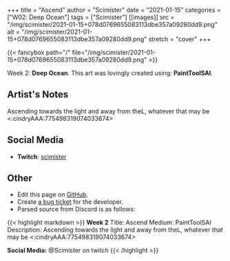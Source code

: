+++
title =       "Ascend"
author =      "Scimister"
date =        "2021-01-15"
categories =  ["W02: Deep Ocean"]
tags =        ["Scimister"]
[[images]]
                      src = "/img/scimister/2021-01-15+078d0769655083113dbe357a09280dd9.png"
                      alt = "/img/scimister/2021-01-15+078d0769655083113dbe357a09280dd9.png"
                      stretch = "cover"
+++


{{< fancybox path="/" file="/img/scimister/2021-01-15+078d0769655083113dbe357a09280dd9.png" >}}


Week 2: **Deep Ocean**. This art was lovingly created using: **PaintToolSAI**.

## Artist's Notes

Ascending towards the light and away from theL, whatever that may be <:cindryAAA:775498319074033674>

## Social Media

- **Twitch**: [scimister]()


## Other

- Edit this page on [GitHub](https://github.com/teaminkling/web-refresh/edit/main/blog/content/blog/scimister-week-2-17d4.md).
- Create [a bug ticket](https://github.com/teaminkling/web-refresh/issues/new?assignees=&labels=bug&template=problem-report.md&title=) for the developer.
- Parsed source from Discord is as follows:

{{< highlight markdown >}}
**Week 2**
Title: Ascend
Medium: PaintToolSAI
Description: Ascending towards the light and away from theL, whatever that may be <:cindryAAA:775498319074033674> 

**Social Media:** @Scimister on twitch
{{< /highlight >}}